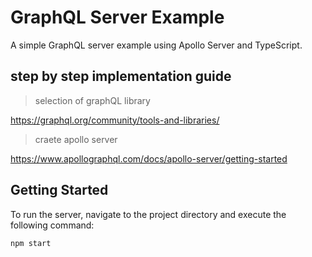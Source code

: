 # GraphQL Server Example

A simple GraphQL server example using Apollo Server and TypeScript.


## step by step implementation guide

> selection of graphQL library

https://graphql.org/community/tools-and-libraries/

> craete apollo server

https://www.apollographql.com/docs/apollo-server/getting-started

## Getting Started

To run the server, navigate to the project directory and execute the following command:

```bash
npm start